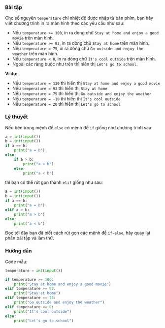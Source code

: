 ### **Bài tập**

Cho số nguyên `temperature` chỉ nhiệt độ được nhập từ bàn phím, bạn hãy viết chương trình in ra màn hình theo các yêu cầu như sau:

-   Nếu `temperature >= 100`, in ra dòng chữ `Stay at home and enjoy a good movie` trên màn hình.
-   Nếu `temperature >= 92`, in ra dòng chữ `Stay at home` trên màn hình.
-   Nếu `temperature = 75`, in ra dòng chữ `Go outside and enjoy the weather` trên màn hình.
-   Nếu `temperature < 0`, in ra dòng chữ `It's cool outside` trên màn hình.
-   Ngoài các ràng buộc như trên thì hiển thị `Let's go to school`.

**Ví dụ:**

-   Nếu `temperature = 130` thì hiển thị `Stay at home and enjoy a good movie`
-   Nếu `temperature = 93` thì hiển thị `Stay at home`
-   Nếu `temperature = 75` thì hiển thị `Go outside and enjoy the weather`
-   Nếu `temperature = -10` thì hiển thị `It's cool outside`
-   Nếu `temperature = 20` thì hiển thị `Let's go to school`

<!-- -->

### Lý thuyết

Nếu bên trong mệnh đề `else` có mệnh đề `if` giống như chương trình sau:

``` python
a = int(input())
b = int(input())
if a == b:
    print("a = b")
else:
    if a > b:
        print("a > b")
    else:
        print("a < b")
```

thì bạn có thể rút gọn thành `elif` giống như sau:

``` python
a = int(input())
b = int(input())
if a == b:
    print("a = b")
elif a > b:
    print("a > b")
else:
    print("a < b")
```

Đọc tới đây bạn đã biết cách rút gọn các mệnh đề `if-else`, hãy quay lại phần bài tập và làm thử.

### Hướng dẫn

Code mẫu:

``` python
temperature = int(input())

if temperature >= 100:
    print("Stay at home and enjoy a good movie")
elif temperature >= 92:
    print("Stay at home")
elif temperature == 75:
    print("Go outside and enjoy the weather")
elif temperature <= 0:
    print("It's cool outside")
else:
    print("Let's go to school")
```
